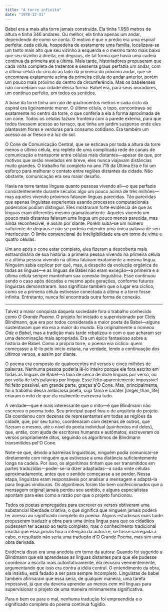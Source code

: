 ```yaml
---
title: "A torre infinita"
date: "1978-12-31"
---
```


Babel era a mais alta torre jamais construída. Ela tinha 1.958 metros de altura e tinha 346 andares. Ou melhor, ela tinha apenas um andar, dependendo de como se conta. O motivo é que o prédio era uma espiral perfeita: cada célula, hospedeira de exatamente uma família, localizava-se um tanto mais alto que seu vizinho à esquerda e o mesmo tanto mais baixo que seu vizinho à direita, em degraus, de tal forma que havia uma cadeia contínua da primeira até a última. Mais tarde, historiadores propuseram que cada volta completa de trezentos e sessenta graus perfazia um andar, com a última célula do círculo ao lado da primeira do próximo andar, que se encontrava exatamente acima da primeira célula do andar anterior, porém um pouco mais próximo do centro da circunferência. Mas os babelenses não concebiam sua cidade dessa forma. Babel era, para seus moradores, um contínuo perfeito, em todos os sentidos.

A base da torre tinha um raio de quatrocentos metros e cada ciclo da espiral era ligeiramente menor. O último célula, o topo, eoncontrava-se exatamente no centro da torre, o que conferia a ela a forma aproximada de um cone. Todos os células faziam fronteira com a parede externa, para que todos tivessem acesso ao terraço, que tinha um jardim suspenso onde eles plantavam flores e verduras para consumo cotidiano. Era também um acesso ao ar fresco e à luz do sol.

O Cone de Comunicação Central, que se esticava por toda a altura da torre menos o último célula, era repleto de uma complicada rede de canais de comunicação e transporte entre células mais distantes—apesar de que, por motivos que serão revelados em breve, eles nunca viajavam distâncias muito grandes. O trabalho foi completo no ano 715 da Última Era e foi um esforço para melhorar o contato entre regiões distantes da cidade. Não obstante, comunicação era seu maior desafio.

Havia na torre tantas línguas quanto pessoas vivendo ali—o que perfazia consistentemente durante séculos algo um pouco acima de três milhões—mas aqueles vivendo próximos falavam línguas parecidas. Tão parecidas que apenas linguistas experientes usando processos computacionais poderosos podiam distinguir. Eles mostraram forte evidência de que as línguas eram diferentes mesmo gramaticamente. Aqueles vivendo um pouco mais distantes falavam uma língua um pouco menos parecida, mas ainda reconhecível, e assim por diante. Porém suba-se um número suficiente de degraus e não se poderia entender uma única palavra de seu interlocutor. O limite convencional de inteligibilidade era em torno de vinte e quatro células.

Um ano após o cone estar completo, eles fizeram a descoberta mais extraordinária de sua história: a primeira pessoa vivendo na primeira célula e a última pessoa vivendo na última falavam exatamente a mesma língua. Ninguém sabia explicar por quê, mas, a despeito da evolução orgânica de todas as línguas—e as línguas de Babel não eram exceção—a primeira e a última célula sempre mantinham sua conexão linguística. Esse continuou sendo o caso após décadas e mesmo após gerações, conforme futuros linguistas demonstraram. Isso significav também que o lugar era cíclico, como se a primeira célula estivesse conectada à última e a torre fosse infinita. Entretanto, nunca foi encontrada outra forma de conexão.

***

Talvez a maior conquista daquela sociedade fora o trabalho conhecido como *O Grande Poema*. O projeto foi iniciado e supervisionado por Cleïs Blindmann, que era por todos considerada a maior poeta de Babel—alguns sustentavam que ela era a maior do mundo. Ela originalmente o nomeou *Ode a Babel*, mas a tradição mais tarde rebatizou-o com o que acharam ser uma denominação mais apropriada. Era um épico fantasioso sobre a história de Babel. Como a própria torre, o poema era cíclico: quem começasse a lê-lo pelo início estaria, na verdade, lendo a continuação dos últimos versos, e assim por diante.

O poema era composto de quatrocentos mil versos e cinco milhões de palavras. Nenhuma pessoa poderia lê-lo inteiro porque ele fora escrito em todas as línguas de Babel—à taxa de cerca de doze línguas por verso, ou por volta de três palavras por língua. Esse feito aparentemente impossível foi feito possível, em grande parte, graças a'O Cone. Mas, principalmente, foi o trabalho dessa ambiciosa poeta, cuja fama e caráter [larger_than_life] criaram o mito de que ela realmente escrevera tudo.

A verdade—que é mais interessante que o mito—é que Blindmann não escreveu o poema todo. Seu principal papel fora o de arquiteta do projeto. Ela coordenou com dezenas de representantes em todas as regiões da cidade, que, por seu turno, coordenaram com dezenas de outros, que fizeram o mesmo, até o nível do poeta individual (quinhentos mil deles), que, então, com ajuda de escritores humanos e autômatos, escreveram os versos propriamente ditos, seguindo os algorítimos de Blindmann transmitidos pel'O Cone.

Note-se que, devido a barreiras linguísticas, ninguém podia comunicar-se diretamente com ninguém que estivesse a uma distância suficientemente longa na cadeia. Por isso, os algorítimos tinham que ser transmitidos em partes traduzidas—poder-se-ia dizer adaptadas—a cada vinte células aproximadamente, antes que o sentido começasse a se perder. Nessa etapa, linguistas eram responsáveis por analisar a mensagem e adaptá-la para línguas vindouras. Os algorítimos foram tão bem confeccionados que a mensagem original jamais perdeu seu sentido, e alguns especialistas apontam para eles como a razão por que o projeto funcionou.

Todos os poetas empregados para escrever os versos obtiveram uma substancial liberdade criativa, o que significa que ninguém jamais poderá ter acesso ao significado completo do poema. Alguns estudiosos mais tarde propuseram traduzir a obra para uma única língua para que os cidadãos pudessem ter acesso ao texto completo, mas o conhecimento tradicional insistia que essa jamais fora a intenção da autora e, se fosse carregada a cabo, o resultado não seria uma tradução d'O Grande Poema, mas sim uma obra derivada.

Evidência disso era uma anedota em torno da autora: Quando foi sugerido a Blindmann que ela aprendesse as línguas distantes para que ele pudesse coordenar a escrita mais autoritativamente, ela recusou veementemente, argumentando que isso era contra a idéia central. O entendimento da obra, ela insistiu, está fadado a ser para sempre incompleto. Linguistas de babel também afirmaram que essa seria, de qualquer maneira, uma tarefa impossível, já que ela deveria aprender ao menos cem mil línguas para supervisionar o projeto de uma maneira minimamente significativa.

Para o bem ou para o mal, nenhuma tradução foi empreendida e o significado completo do poema continua fugidio.
